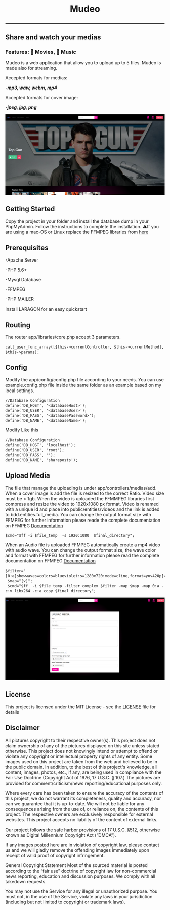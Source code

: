 # <center>Mudeo</center>  <hr style="border:1px solid gray"> </hr>
## Share and watch your medias
### Features:  🎥 Movies, 🎵 Music

Mudeo is a web application that allow you to upload up to 5 files. Mudeo is made also for streaming.

Accepted formats for medias:

-***mp3, waw, webm, mp4***

Accepted formats for cover image:

-***jpeg, jpg, png***

![Screenshot](md-files/home.png)

## Getting Started
Copy the project in your folder and install the database dump in your PhpMyAdmin. Follow the instructions to complete the installation.
⚠️If you are using a mac-OS or Linux replace the FFMPEG libraries from <a href="https://ffmpeg.org/download.html">here</a>
## Prerequisites

-Apache Server

-PHP 5.6+

-Mysql Database

-FFMPEG

-PHP MAILER

Install LARAGON for an easy quickstart

## Routing
The router app/libraries/core.php accept 3 parameters.
```
call_user_func_array([$this->currentController, $this->currentMethod], $this->params);
```


## Config 
Modify the app/config/config.php file according to your needs. You can use example.config.php file inside the same folder as an example based on my local settings.
```
//Database Configuration
define('DB_HOST', '<databaseHost>');
define('DB_USER', '<databaseUser>');
define('DB_PASS', '<databasePassword>');
define('DB_NAME', '<databaseName>');
```
Modify Like this
```
//Database Configuration
define('DB_HOST', 'localhost');
define('DB_USER', 'root');
define('DB_PASS', '');
define('DB_NAME', 'shareposts');
```


## Upload Media
The file that manage the uploading is under app/controllers/medias/add. When a cover image is add the file is resized to the correct Ratio.
Video size must be < 1gb. When the video is uploaded the FFMMPEG libraries first compress and resize the video to 1920x1080 px format. Video is renamed with a unique id and place into public/entities/videos and the link is added to bdd.entities.full_media.
You can change the output format size with FFMPEG for further information please reade the complete documentation on FFMPEG <a href="https://ffmpeg.org/documentation.html">Documentation</a>
```
$cmd="$ff -i $file_temp  -s 1920:1080  $final_directory";
```
When an Audio file is uploaded FFMPEG automatically create a mp4 video with audio wave. You can change the output format size, the wave color and format with FFMPEG for further information please read the complete documentation on FFMPEG <a href="https://ffmpeg.org/documentation.html">Documentation</a>
```
$filter="[0:a]showwaves=colors=blueviolet:s=1280x720:mode=cline,format=yuv420p[v]";
 $map="[v]";
 $cmd="$ff  -i $file_temp -filter_complex $filter -map $map -map 0:a -c:v libx264 -c:a copy $final_directory";
```
![Screenshot](md-files/upload.png)

## License
This project is licensed under the MIT License - see the <a href="LICENSE">LICENSE</a> file for details

## Disclaimer
All pictures copyright to their respective owner(s). This project does not claim ownership of any of the pictures displayed on this site unless stated otherwise. This project does not knowingly intend or attempt to offend or violate any copyright or intellectual property rights of any entity. Some images used on this project are taken from the web and believed to be in the public domain. In addition, to the best of this project's knowledge, all content, images, photos, etc., if any, are being used in compliance with the Fair Use Doctrine (Copyright Act of 1976, 17 U.S.C. § 107.) The pictures are provided for comment/criticism/news reporting/educational purposes only.

Where every care has been taken to ensure the accuracy of the contents of this project, we do not warrant its completeness, quality and accuracy, nor can we guarantee that it is up-to-date. We will not be liable for any consequences arising from the use of, or reliance on, the contents of this project. The respective owners are exclusively responsible for external websites. This project accepts no liability of the content of external links.

Our project follows the safe harbor provisions of 17 U.S.C. §512, otherwise known as Digital Millennium Copyright Act (“DMCA”).

If any images posted here are in violation of copyright law, please contact us and we will gladly remove the offending images immediately upon receipt of valid proof of copyright infringement.

General Copyright Statement
Most of the sourced material is posted according to the “fair use” doctrine of copyright law for non-commercial news reporting, education and discussion purposes. We comply with all takedown requests.

You may not use the Service for any illegal or unauthorized purpose. You must not, in the use of the Service, violate any laws in your jurisdiction (including but not limited to copyright or trademark laws).
